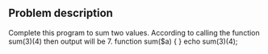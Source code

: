 ## Problem description
Complete this program to sum two values. According to calling the function sum(3)(4) then output will be 7.
function sum($a) {
}
echo sum(3)(4);
